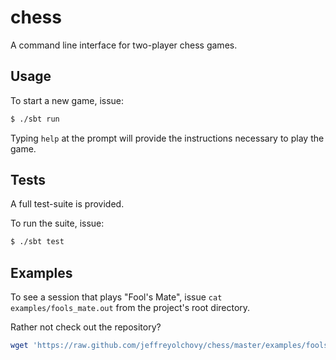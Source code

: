 chess
=====
A command line interface for two-player chess games.

Usage
-----
To start a new game, issue:

```sh
$ ./sbt run
```

Typing <code>help</code> at the prompt will provide the instructions necessary to play the game.

Tests
-----
A full test-suite is provided.

To run the suite, issue:

```sh
$ ./sbt test
```

Examples
--------
To see a session that plays "Fool's Mate", issue <code>cat examples/fools_mate.out</code> from the project's root directory.

Rather not check out the repository?

```sh
wget 'https://raw.github.com/jeffreyolchovy/chess/master/examples/fools_mate.out' -O - | less -r
```
